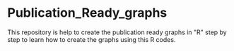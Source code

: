 # Publication_Ready_graphs
This repository is help to create the publication ready graphs in "R"  step by step to learn how to create the graphs using this R codes.
